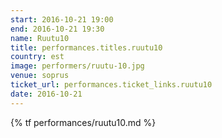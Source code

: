 ```yaml
---
start: 2016-10-21 19:00
end: 2016-10-21 19:30
name: Ruutu10
title: performances.titles.ruutu10
country: est
image: performers/ruutu-10.jpg
venue: soprus
ticket_url: performances.ticket_links.ruutu10
date: 2016-10-21
---
```


{% tf performances/ruutu10.md %}
